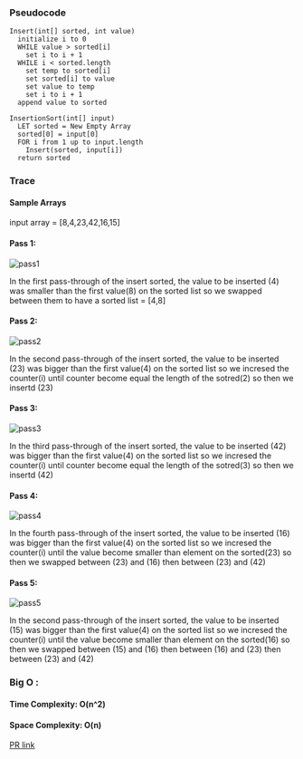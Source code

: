 ### Pseudocode


```
Insert(int[] sorted, int value)
  initialize i to 0
  WHILE value > sorted[i]
    set i to i + 1
  WHILE i < sorted.length
    set temp to sorted[i]
    set sorted[i] to value
    set value to temp
    set i to i + 1
  append value to sorted

InsertionSort(int[] input)
  LET sorted = New Empty Array
  sorted[0] = input[0]
  FOR i from 1 up to input.length
    Insert(sorted, input[i])
  return sorted

  ```

### Trace
#### Sample Arrays
  input array = [8,4,23,42,16,15]


####  Pass 1:
![pass1](./pass1.jpg)

In the first pass-through of the insert sorted, the value to be inserted (4) was smaller than the first value(8) on the sorted list so we swapped between them to have a sorted list = [4,8]

####  Pass 2:
![pass2](./pass2.jpg)

In the second pass-through of the insert sorted, the value to be inserted (23) was bigger than the first value(4) on the sorted list so we incresed the counter(i) until counter become equal the length of the sotred(2) so then we insertd (23)

####  Pass 3:
![pass3](./pass3.jpg)

In the third pass-through of the insert sorted, the value to be inserted (42) was bigger than the first value(4) on the sorted list so we incresed the counter(i) until counter become equal the length of the sotred(3) so then we insertd (42)

####  Pass 4:
![pass4](./pass4.jpg)

In the fourth pass-through of the insert sorted, the value to be inserted (16) was bigger than the first value(4) on the sorted list so we incresed the counter(i) until the value become smaller than element on the sorted(23) so then we swapped between (23) and (16) then between (23) and (42)

####  Pass 5:
![pass5](./pass5.jpg)

In the second pass-through of the insert sorted, the value to be inserted (15) was bigger than the first value(4) on the sorted list so we incresed the counter(i) until the value become smaller than element on the sorted(16) so then we swapped between (15) and (16) then between (16) and (23) then between (23) and (42)


### Big O : 
#### Time Complexity: O(n^2)
#### Space Complexity: O(n)

[PR link](https://github.com/DohaKhamaiseh/data-structures-and-algorithms/pull/39)